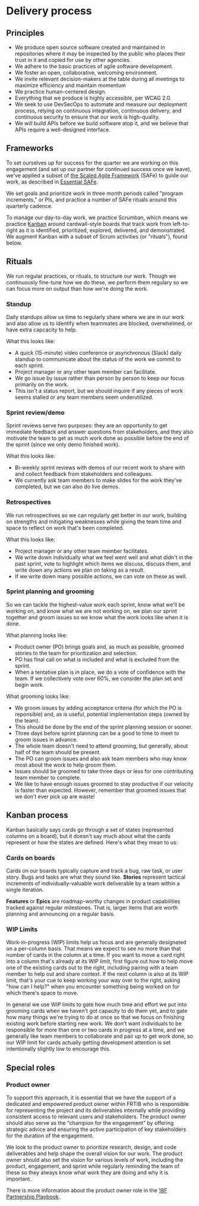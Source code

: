 # Delivery process

## Principles

- We produce open source software created and maintained in repositories where it may be inspected by the public who places their trust in it and copied for use by other agencies.
- We adhere to the basic practices of agile software development.
- We foster an open, collaborative, welcoming environment.
- We invite relevant decision-makers at the table during all meetings to maximize efficiency and maintain momentum
- We practice human-centered design.
- Everything that we produce is highly accessible, per WCAG 2.0.
- We seek to use DevSecOps to automate and measure our deployment process, relying on continuous integration, continuous delivery, and continuous security to ensure that our work is high-quality.
- We will build APIs before we build software atop it, and we believe that APIs require a well-designed interface.


## Frameworks

To set ourselves up for success for the quarter we are working on this engagement (and set up our partner for continued success once we leave), we've applied a subset of [the Scaled Agile Framework](http://www.scaledagileframework.com/) (SAFe) to guide our work, as described in [Essential SAFe](http://www.scaledagileframework.com/what-is-safe#Essential). 

We set goals and prioritize work in three month periods called "program increments," or PIs, and practice a number of SAFe rituals around this quarterly cadence.

To manage our day-to-day work, we practice Scrumban, which means we practice [Kanban](http://blog.crisp.se/2009/06/26/henrikkniberg/1246053060000) around cardwall-style boards that track work from left-to-right as it is identified, prioritized, explored, delivered, and demonstrated. We augment Kanban with a subset of Scrum activities (or "rituals"), found below.


## Rituals

We run regular practices, or rituals, to structure our work. Though we continuously fine-tune how we do these, we perform them regulary so we can focus more on output than how we're doing the work.

### Standup

Daily standups allow us time to regularly share where we are in our work and also allow us to identify when teammates are blocked, overwhelmed, or have extra capcacity to help.

What this looks like:
- A quick (15-minute) video conference or asynchronous (Slack) daily standup to communicate about the status of the work we commit to each sprint.
- Project manager or any other team member can facilitate.
- We go issue by issue rather than person by person to keep our focus primarily on the work.
- This isn't a status report, but we should inquire if any pieces of work seems stalled or any team members seem underutilized.

### Sprint review/demo

Sprint reviews serve two purposes: they are an opportunity to get immediate feedback and answer questions from stakeholders, and they also motivate the team to get as much work done as possible before the end of the sprint (since we only demo finished work).

What this looks like:
- Bi-weekly sprint reviews with demos of our recent work to share with and collect feedback from stakeholders and colleagues.
- We currently ask team members to make slides for the work they've completed, but we can also do live demos.

### Retrospectives

We run retrospectives so we can regularly get better in our work, building on strengths and mitigating weaknesses while giving the team time and space to reflect on work that's been completed.

What this looks like:
- Project manager or any other team member facilitates.
- We write down individually what we feel went well and what didn't in the past sprint, vote to highlight which items we discuss, discuss them, and write down any actions we plan on taking as a result.
- If we write down many possible actions, we can vote on these as well.

### Sprint planning and grooming

So we can tackle the highest-value work each sprint, know what we'll be working on, and know what we are not working on, we plan our sprint together and groom issues so we know what the work looks like when it is done. 

What planning looks like:
- Product owner (PO) brings goals and, as much as possible, groomed stories to the team for prioritization and selection.
- PO has final call on what is included and what is excluded from the sprint.
- When a tentative plan is in place, we do a vote of confidence with the team. If we collectively vote over 60%, we consider the plan set and begin work.

What grooming looks like:
- We groom issues by adding acceptance criteria (for which the PO is reponsible) and, as is useful, potential implementation steps (owned by the team).
- This should be done by the end of the sprint planning session or sooner.
- Three days before sprint planning can be a good to time to meet to groom issues in advance.
- The whole team doesn't need to attend grooming, but generally, about half of the team should be present.
- The PO can groom issues and also ask team members who may know most about the work to help groom them.
- Issues should be groomed to take three days or less for one contributing team member to complete.
- We like to have enough issues groomed to stay productive if our velocity is faster than expected. However, remember that groomed issues that we don't ever pick up are waste!

## Kanban process

Kanban basically says cards go through a set of states (represented columns on a board), but it doesn't say much about what the cards represent or how the states are defined. Here's what they mean to us:

### Cards on boards

Cards on our boards typically capture and track a bug, raw task, or user story. Bugs and tasks are what they sound like. **Stories** represent tactical increments of individually-valuable work deliverable by a team within a single iteration.

**Features** or **Epics** are roadmap-worthy changes in product capabilities tracked against regular milestones. That is, larger items that are worth planning and announcing on a regular basis.

### WIP Limits

Work-in-progress (WIP) limits help us focus and are generally designated on a per-column basis. That means we expect to see no more than that number of cards in the column at a time. If you want to move a card right into a column that's already at its WIP limit, first figure out how to help move one of the existing cards out to the right, including pairing with a team member to help out and share context. If the next column is also at its WIP limit, that's your cue to keep working your way over to the right, asking "how can I help?" when you encounter something being worked on for which there's space to move.

In general we use WIP limits to gate how much time and effort we put into grooming cards when we haven't got capacity to do them yet, and to gate how many things we're trying to do at once so that we focus on finishing existing work before starting new work. We don't want individuals to be responsible for more than one or two cards in progress at a time, and we generally like team members to collaborate and pair up to get work done, so our WIP limit for cards actually getting development attention is set intentionally slightly low to encourage this.


## Special roles

### Product owner

To support this approach, it is essential that we have the support of a dedicated and empowered product owner within FRTIB who is responsible for representing the project and its deliverables internally while providing consistent access to relevant users and stakeholders. The product owner should also serve as the “champion for the engagement” by offering strategic advice and ensuring the active participation of key stakeholders for the duration of the engagement. 

We look to the product owner to prioritize research, design, and code deliverables and help shape the overall vision for our work. The product owner should also set the vision for various levels of work, including the product, engagement, and sprint while regularly reminding the team of these so they always know what work they are doing and why it is important.

There is more information about the product owner role in the [18F Partnership Playbook](https://18f.gsa.gov/partnership-principles/#partnering-with-an-empowered-product-owner).
